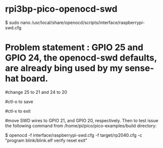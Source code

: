 # rpi3bp-pico-openocd-swd

$ sudo nano /usr/local/share/openocd/scripts/interface/raspberrypi-swd.cfg 

# Problem statement : GPIO 25 and GPIO 24, the openocd-swd defaults, are already bing used by my sense-hat board.

#change 25 to 21 and 24 to 20

#ctl-o to save

#ctl-x to exit

#move SWD wires to GPIO 21, and GPIO 20, respectively.  Then to test issue the following command from /home/pi/pico/pico-examples/build directory:

$ openocd -f interface/raspberrypi-swd.cfg -f target/rp2040.cfg -c "program blink/blink.elf verify reset exit"
